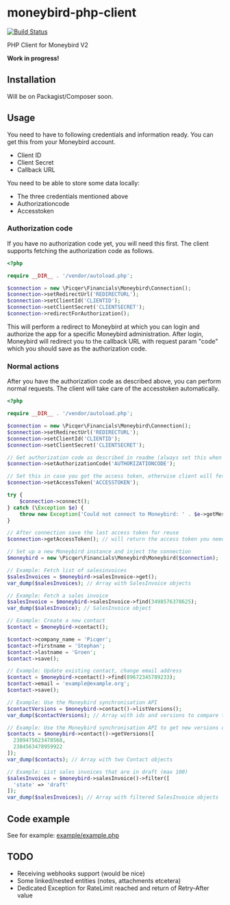 # moneybird-php-client

[![Build Status](https://travis-ci.org/picqer/moneybird-php-client.svg?branch=master)](https://travis-ci.org/picqer/moneybird-php-client)

PHP Client for Moneybird V2

**Work in progress!**

## Installation
Will be on Packagist/Composer soon.

## Usage
You need to have to following credentials and information ready. You can get this from your Moneybird account.
- Client ID
- Client Secret
- Callback URL

You need to be able to store some data locally:
- The three credentials mentioned above
- Authorizationcode
- Accesstoken

### Authorization code
If you have no authorization code yet, you will need this first. The client supports fetching the authorization code as follows.

```php
<?php

require __DIR__ . '/vendor/autoload.php';

$connection = new \Picqer\Financials\Moneybird\Connection();
$connection->setRedirectUrl('REDIRECTURL');
$connection->setClientId('CLIENTID');
$connection->setClientSecret('CLIENTSECRET');
$connection->redirectForAuthorization();
```

This will perform a redirect to Moneybird at which you can login and authorize the app for a specific Moneybird administration.
After login, Moneybird will redirect you to the callback URL with request param "code" which you should save as the authorization code.

### Normal actions
After you have the authorization code as described above, you can perform normal requests. The client will take care of the accesstoken
automatically.

```php
<?php

require __DIR__ . '/vendor/autoload.php';

$connection = new \Picqer\Financials\Moneybird\Connection();
$connection->setRedirectUrl('REDIRECTURL');
$connection->setClientId('CLIENTID');
$connection->setClientSecret('CLIENTSECRET');

// Get authorization code as described in readme (always set this when available)
$connection->setAuthorizationCode('AUTHORIZATIONCODE');

// Set this in case you got the access token, otherwise client will fetch it (always set this when available)
$connection->setAccessToken('ACCESSTOKEN');

try {
    $connection->connect();
} catch (\Exception $e) {
    throw new Exception('Could not connect to Moneybird: ' . $e->getMessage());
}

// After connection save the last access token for reuse 
$connection->getAccessToken(); // will return the access token you need to save

// Set up a new Moneybird instance and inject the connection
$moneybird = new \Picqer\Financials\Moneybird\Moneybird($connection);

// Example: Fetch list of salesinvoices 
$salesInvoices = $moneybird->salesInvoice->get();
var_dump($salesInvoices); // Array with SalesInvoice objects

// Example: Fetch a sales invoice
$salesInvoice = $moneybird->salesInvoice->find(3498576378625);
var_dump($salesInvoice); // SalesInvoice object

// Example: Create a new contact
$contact = $moneybird->contact();

$contact->company_name = 'Picqer';
$contact->firstname = 'Stephan';
$contact->lastname = 'Groen';
$contact->save();

// Example: Update existing contact, change email address
$contact = $moneybird->contact()->find(89672345789233);
$contact->email = 'example@example.org';
$contact->save();

// Example: Use the Moneybird synchronisation API
$contactVersions = $moneybird->contact()->listVersions();
var_dump($contactVersions); // Array with ids and versions to compare to your own

// Example: Use the Moneybird synchronisation API to get new versions of specific ids
$contacts = $moneybird->contact()->getVersions([
  2389475623478568,
  2384563478959922
]);
var_dump($contacts); // Array with two Contact objects

// Example: List sales invoices that are in draft (max 100)
$salesInvoices = $moneybird->salesInvoice()->filter([
  'state' => 'draft'
]);
var_dump($salesInvoices); // Array with filtered SalesInvoice objects
```

## Code example
See for example: [example/example.php](example/example.php)

## TODO
- Receiving webhooks support (would be nice)
- Some linked/nested entities (notes, attachments etcetera)
- Dedicated Exception for RateLimit reached and return of Retry-After value
